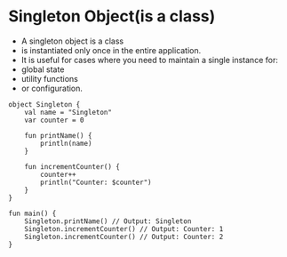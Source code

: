 # Singleton Object(is a class)
- A singleton object is a class
- is instantiated only once in the entire application.
-  It is useful for cases where you need to maintain a single instance for:
  - global state
  - utility functions
  -  or configuration.

```
object Singleton {
    val name = "Singleton"
    var counter = 0

    fun printName() {
        println(name)
    }

    fun incrementCounter() {
        counter++
        println("Counter: $counter")
    }
}

fun main() {
    Singleton.printName() // Output: Singleton
    Singleton.incrementCounter() // Output: Counter: 1
    Singleton.incrementCounter() // Output: Counter: 2
}

```
